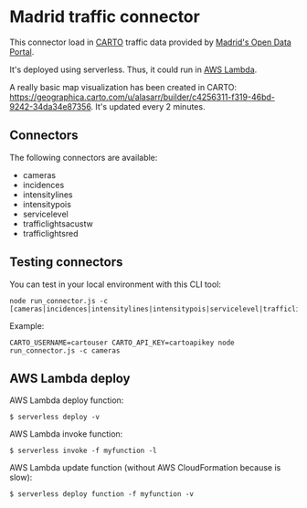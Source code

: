 # Madrid traffic connector

This connector load in [CARTO](https://carto.com) traffic data provided by [Madrid's Open Data Portal](https://datos.madrid.es/).

It's deployed using serverless. Thus, it could run in [AWS Lambda](https://aws.amazon.com/lambda).

A really basic map visualization has been created in CARTO: https://geographica.carto.com/u/alasarr/builder/c4256311-f319-46bd-9242-34da34e87356. It's updated every 2 minutes.

## Connectors

The following connectors are available:
- cameras
- incidences
- intensitylines
- intensitypois
- servicelevel
- trafficlightsacustw
- trafficlightsred

## Testing connectors

You can test in your local environment with this CLI tool:

```
node run_connector.js -c [cameras|incidences|intensitylines|intensitypois|servicelevel|trafficlightsacustw|trafficlightsred]
```

Example:
```
CARTO_USERNAME=cartouser CARTO_API_KEY=cartoapikey node run_connector.js -c cameras
```

## AWS Lambda deploy

AWS Lambda deploy function:

```
$ serverless deploy -v
```

AWS Lambda  invoke function:

```
$ serverless invoke -f myfunction -l
```

AWS Lambda update function (without AWS CloudFormation because is slow):

```
$ serverless deploy function -f myfunction -v
